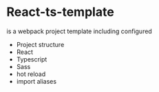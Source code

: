 # React-ts-template
is a webpack project template including configured
* Project structure
* React
* Typescript
* Sass
* hot reload
* import aliases

